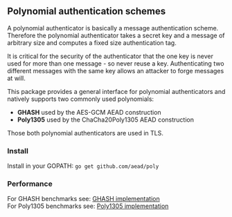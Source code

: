 ## Polynomial authentication schemes

A polynomial authenticator is basically a message authentication scheme. Therefore
the polynomial authenticator takes a secret key and a message of arbitrary size and
computes a fixed size authentication tag.

It is critical for the security of the authenticator that the one key is never used for more than one message - so never reuse a key. Authenticating two different messages with the same key allows an attacker to forge messages at will.

This package provides a general interface for polynomial authenticators and natively supports two commonly used polynomials:
 - **GHASH** used by the AES-GCM AEAD construction
 - **Poly1305** used by the ChaCha20Poly1305 AEAD construction

Those both polynomial authenticators are used in TLS.

### Install

Install in your GOPATH: `go get github.com/aead/poly`

### Performance

For GHASH benchmarks see: [GHASH implementation](https://github.com/aead/ghash)  
For Poly1305 benchmarks see: [Poly1305 implementation](https://github.com/aead/poly1305)  
